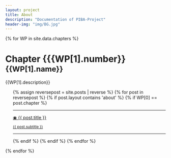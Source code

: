 ```yaml
---
layout: project
title: About
description: "Documentation of PIBA-Project"
header-img: "img/BG.jpg"
---
```


{% for WP in site.data.chapters %}
<h1>  Chapter {{{WP[1].number}}  <small>  {{WP[1].name}} </small></h1>
<p> {{WP[1].description}}</p>
<div id="wrapper"> 
<div id="content"> 

<ul>
{% assign reversepost = site.posts | reverse %}
{% for post in reversepost %}
{% if post.layout contains 'about' %}
{% if WP[0] == post.chapter %}
<hr>
<li style="list-style-type:none">
<div class="post-preview">
<a href="{{ post.url | prepend: site.baseurl }}" style="display: block">
<p class="post-title"> &#9673; {{ post.title }} 
    <small><p class="post-subtitle">{{ post.subtitle }}</p></small>
</p>
</a>
</div>
</li>
<hr>
{% endif %}
{% endif %}
{% endfor %}
</ul> 
</div>
</div>

{% endfor %}
